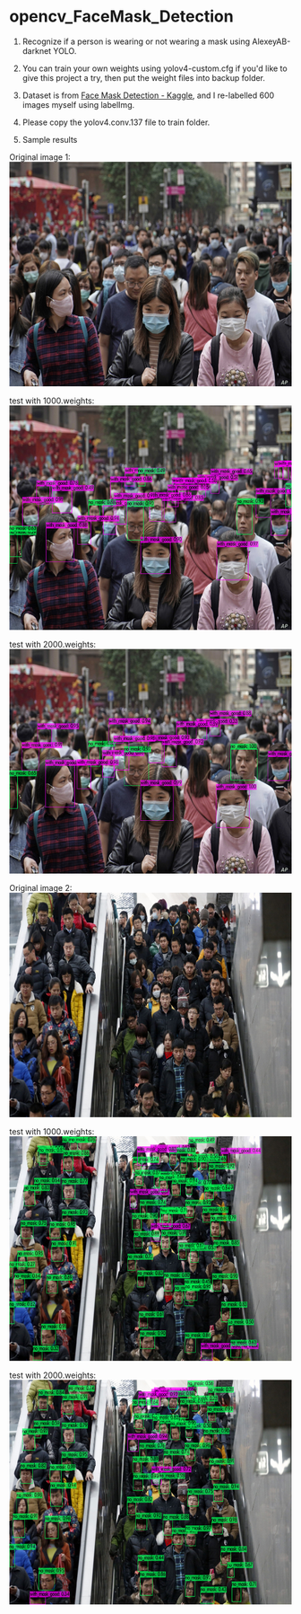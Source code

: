 # opencv_FaceMask_Detection
1. Recognize if a person is wearing or not wearing a mask using AlexeyAB-darknet YOLO.

2. You can train your own weights using yolov4-custom.cfg if you'd like to give this project a try, then put the weight files into backup folder.

3. Dataset is from <a href='https://www.kaggle.com/andrewmvd/face-mask-detection'>Face Mask Detection - Kaggle</a>, and I re-labelled 600 images myself using labelImg.

4. Please copy the yolov4.conv.137 file to train folder.

5. Sample results

  Original image 1: </br>
  <img src="https://github.com/PDooDP/opencv_FaceMask_Detection/blob/master/results/1168.jpg?raw=true" width="600" height="400">

  test with 1000.weights: </br>
  <img src="https://github.com/PDooDP/opencv_FaceMask_Detection/blob/master/results/predictions_1168_1000w.jpg?raw=true" width="600" height="400">

  test with 2000.weights: </br>
  <img src="https://github.com/PDooDP/opencv_FaceMask_Detection/blob/master/results/predictions_1168_2000w.jpg?raw=true" width="600" height="400">
  
  Original image 2: </br>
  <img src="https://github.com/PDooDP/opencv_FaceMask_Detection/blob/master/results/819.jpg?raw=true" width="600" height="400">

  test with 1000.weights: </br>
  <img src="https://github.com/PDooDP/opencv_FaceMask_Detection/blob/master/results/predictions_819_1000w.jpg?raw=true" width="600" height="400">

  test with 2000.weights: </br>
  <img src="https://github.com/PDooDP/opencv_FaceMask_Detection/blob/master/results/predictions_819_2000w.jpg?raw=true" width="600" height="400">
